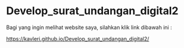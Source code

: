 # Develop_surat_undangan_digital2
<p>Bagi yang ingin melihat website saya, silahkan klik link dibawah ini : <p>
<a href>https://kavleri.github.io/Develop_surat_undangan_digital2/<a>